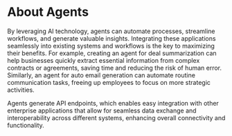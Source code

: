 # About Agents

By leveraging AI technology, agents can automate processes, streamline workflows, and generate valuable insights. Integrating these applications seamlessly into existing systems and workflows is the key to maximizing their benefits. For example, creating an agent for deal summarization can help businesses quickly extract essential information from complex contracts or agreements, saving time and reducing the risk of human error. Similarly, an agent for auto email generation can automate routine communication tasks, freeing up employees to focus on more strategic activities.

Agents generate API endpoints, which enables easy integration with other enterprise applications that allow for seamless data exchange and interoperability across different systems, enhancing overall connectivity and functionality.